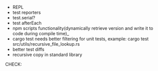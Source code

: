 - REPL
- test reporters
- test.serial?
- test afterEach
- npm scripts functionality(dynamically retrieve version and write it to code during compile time)_
- cargo test needs better filtering for unit tests, example: cargo test src/utils/recursive_file_lookup.rs
- better test diffs
- recursive copy in standard library


CHECK:
